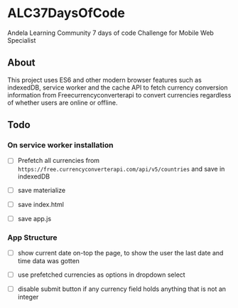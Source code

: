 # ALC37DaysOfCode
Andela Learning Community 7 days of code Challenge for Mobile Web Specialist


## About

This project uses ES6 and other modern browser features such as indexedDB, service worker and the cache API to fetch currency conversion information from Freecurrencyconverterapi to convert currencies regardless of whether users are online or offline.





## Todo

### On service worker installation

- [ ] Prefetch all currencies from `https://free.currencyconverterapi.com/api/v5/countries` and save in indexedDB

- [ ] save materialize

- [ ] save index.html

- [ ] save app.js


### App Structure

- [ ] show current date on-top the page, to show the user the last date and time data was gotten

- [ ] use prefetched currencies as options in dropdown select

- [ ] disable submit button if any currency field holds anything that is not an integer